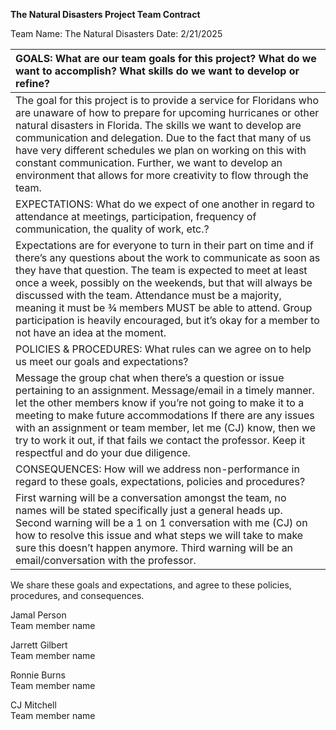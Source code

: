 **The Natural Disasters Project Team Contract** 

Team Name: The Natural Disasters  			Date: 2/21/2025

| GOALS: What are our team goals for this project?  What do we want to accomplish? What skills do we want to develop or refine? |
| :---- |
|  The goal for this project is to provide a service for Floridans who are unaware of how to prepare for upcoming hurricanes or other natural disasters in Florida. The skills we want to develop are communication and delegation. Due to the fact that many of us have very different schedules we plan on working on this with constant communication. Further, we want to develop an environment that allows for more creativity to flow through the team.   |
| EXPECTATIONS: What do we expect of one another in regard to attendance at meetings, participation, frequency of communication, the quality of work, etc.? |
|  Expectations are for everyone to turn in their part on time and if there’s any questions about the work to communicate as soon as they have that question. The team is expected to meet at least once a week, possibly on the weekends, but that will always be discussed with the team. Attendance must be a majority, meaning it must be ¾ members MUST be able to attend. Group participation is heavily encouraged, but it’s okay for a member to not have an idea at the moment.   |
| POLICIES & PROCEDURES: What rules can we agree on to help us meet our goals and expectations?  |
|  Message the group chat when there’s a question or issue pertaining to an assignment.  Message/email in a timely manner.  let the other members know if you’re not going to make it to a meeting to make future accommodations  If there are any issues with an assignment or team member, let me (CJ) know, then we try to work it out, if that fails we contact the professor.  Keep it respectful and do your due diligence.   |
| CONSEQUENCES: How will we address non-performance in regard to these goals, expectations, policies and procedures?  |
|  First warning will be a conversation amongst the team, no names will be stated specifically just a general heads up.  Second warning will be a 1 on 1 conversation with me (CJ) on how to resolve this issue and what steps we will take to make sure this doesn’t happen anymore. Third warning will be an email/conversation with the professor.   |

We share these goals and expectations, and agree to these policies, procedures, and consequences.

Jamal Person  
Team member name

Jarrett Gilbert  
Team member name

Ronnie Burns  
Team member name

CJ Mitchell   
Team member name

